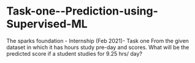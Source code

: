 # Task-one--Prediction-using-Supervised-ML
The sparks foundation - Internship (Feb 2021)- Task one
From the given dataset in which it has hours study pre-day and scores. What will be the predicted score if a student studies for 9.25 hrs/ day?
